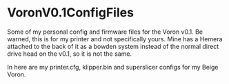 # VoronV0.1ConfigFiles
Some of my personal config and firmware files for the Voron v0.1. Be warned, this is for my printer and not specifically yours. Mine has a Hemera attached to the back of it as a bowden system instead of the normal direct drive head on the v0.1, so it is not the same.

In here are my printer.cfg, klipper.bin and superslicer configs for my Beige Voron.
